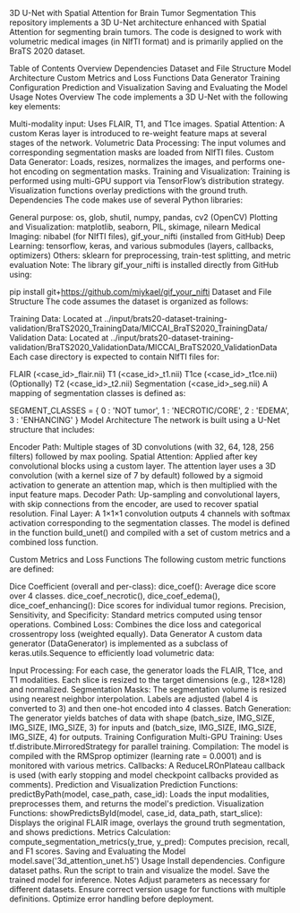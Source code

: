 3D U-Net with Spatial Attention for Brain Tumor Segmentation
This repository implements a 3D U-Net architecture enhanced with Spatial Attention for segmenting brain tumors. The code is designed to work with volumetric medical images (in NIfTI format) and is primarily applied on the BraTS 2020 dataset.

Table of Contents
Overview
Dependencies
Dataset and File Structure
Model Architecture
Custom Metrics and Loss Functions
Data Generator
Training Configuration
Prediction and Visualization
Saving and Evaluating the Model
Usage
Notes
Overview
The code implements a 3D U-Net with the following key elements:

Multi-modality input: Uses FLAIR, T1, and T1ce images.
Spatial Attention: A custom Keras layer is introduced to re-weight feature maps at several stages of the network.
Volumetric Data Processing: The input volumes and corresponding segmentation masks are loaded from NIfTI files.
Custom Data Generator: Loads, resizes, normalizes the images, and performs one-hot encoding on segmentation masks.
Training and Visualization: Training is performed using multi-GPU support via TensorFlow’s distribution strategy. Visualization functions overlay predictions with the ground truth.
Dependencies
The code makes use of several Python libraries:

General purpose: os, glob, shutil, numpy, pandas, cv2 (OpenCV)
Plotting and Visualization: matplotlib, seaborn, PIL, skimage, nilearn
Medical Imaging: nibabel (for NIfTI files), gif_your_nifti (installed from GitHub)
Deep Learning: tensorflow, keras, and various submodules (layers, callbacks, optimizers)
Others: sklearn for preprocessing, train-test splitting, and metric evaluation
Note: The library gif_your_nifti is installed directly from GitHub using:

pip install git+https://github.com/miykael/gif_your_nifti
Dataset and File Structure
The code assumes the dataset is organized as follows:

Training Data: Located at
../input/brats20-dataset-training-validation/BraTS2020_TrainingData/MICCAI_BraTS2020_TrainingData/
Validation Data: Located at
../input/brats20-dataset-training-validation/BraTS2020_ValidationData/MICCAI_BraTS2020_ValidationData
Each case directory is expected to contain NIfTI files for:

FLAIR (<case_id>_flair.nii)
T1 (<case_id>_t1.nii)
T1ce (<case_id>_t1ce.nii)
(Optionally) T2 (<case_id>_t2.nii)
Segmentation (<case_id>_seg.nii)
A mapping of segmentation classes is defined as:

SEGMENT_CLASSES = {
    0 : 'NOT tumor',
    1 : 'NECROTIC/CORE',
    2 : 'EDEMA',
    3 : 'ENHANCING' 
}
Model Architecture
The network is built using a U-Net structure that includes:

Encoder Path: Multiple stages of 3D convolutions (with 32, 64, 128, 256 filters) followed by max pooling.
Spatial Attention: Applied after key convolutional blocks using a custom layer.
The attention layer uses a 3D convolution (with a kernel size of 7 by default) followed by a sigmoid activation to generate an attention map, which is then multiplied with the input feature maps.
Decoder Path: Up-sampling and convolutional layers, with skip connections from the encoder, are used to recover spatial resolution.
Final Layer: A 1×1×1 convolution outputs 4 channels with softmax activation corresponding to the segmentation classes.
The model is defined in the function build_unet() and compiled with a set of custom metrics and a combined loss function.

Custom Metrics and Loss Functions
The following custom metric functions are defined:

Dice Coefficient (overall and per-class):
dice_coef(): Average dice score over 4 classes.
dice_coef_necrotic(), dice_coef_edema(), dice_coef_enhancing(): Dice scores for individual tumor regions.
Precision, Sensitivity, and Specificity: Standard metrics computed using tensor operations.
Combined Loss: Combines the dice loss and categorical crossentropy loss (weighted equally).
Data Generator
A custom data generator (DataGenerator) is implemented as a subclass of keras.utils.Sequence to efficiently load volumetric data:

Input Processing:
For each case, the generator loads the FLAIR, T1ce, and T1 modalities. Each slice is resized to the target dimensions (e.g., 128×128) and normalized.
Segmentation Masks:
The segmentation volume is resized using nearest neighbor interpolation. Labels are adjusted (label 4 is converted to 3) and then one-hot encoded into 4 classes.
Batch Generation:
The generator yields batches of data with shape (batch_size, IMG_SIZE, IMG_SIZE, IMG_SIZE, 3) for inputs and (batch_size, IMG_SIZE, IMG_SIZE, IMG_SIZE, 4) for outputs.
Training Configuration
Multi-GPU Training:
Uses tf.distribute.MirroredStrategy for parallel training.
Compilation:
The model is compiled with the RMSprop optimizer (learning rate = 0.0001) and is monitored with various metrics.
Callbacks:
A ReduceLROnPlateau callback is used (with early stopping and model checkpoint callbacks provided as comments).
Prediction and Visualization
Prediction Functions:
predictByPath(model, case_path, case_id): Loads the input modalities, preprocesses them, and returns the model's prediction.
Visualization Functions:
showPredictsById(model, case_id, data_path, start_slice): Displays the original FLAIR image, overlays the ground truth segmentation, and shows predictions.
Metrics Calculation:
compute_segmentation_metrics(y_true, y_pred): Computes precision, recall, and F1 scores.
Saving and Evaluating the Model
model.save('3d_attention_unet.h5')
Usage
Install dependencies.
Configure dataset paths.
Run the script to train and visualize the model.
Save the trained model for inference.
Notes
Adjust parameters as necessary for different datasets.
Ensure correct version usage for functions with multiple definitions.
Optimize error handling before deployment.
